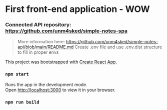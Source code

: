 # First front-end application - WOW


### Connected API repository: https://github.com/unm4sked/simple-notes-spa
> More information here: https://github.com/unm4sked/simple-notes-api/blob/main/README.md
> Create .env file and use .env.dist structure to fill in proper envs


This project was bootstrapped with [Create React App](https://github.com/facebook/create-react-app).


### `npm start`
Runs the app in the development mode.\
Open [http://localhost:3000](http://localhost:3000) to view it in your browser.

### `npm run build`
